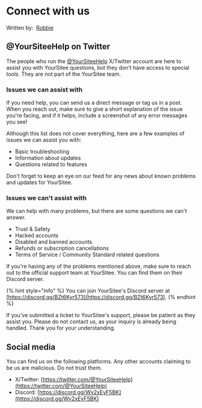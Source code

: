 # Connect with us

Written by: <img src="../.gitbook/assets/contributors/robskan (2).png" alt="" data-size="line"> [Robbie](../about/contributors.md#robskan)

## @YourSiteeHelp on Twitter

The people who run the [@YourSiteeHelp](https://x.com/@YourSiteeHelp) X/Twitter account are here to assist you with YourSitee questions, but they don’t have access to special tools. They are not part of the YourSitee team.

### Issues we can assist with

If you need help, you can send us a direct message or tag us in a post. When you reach out, make sure to give a short explanation of the issue you're facing, and if it helps, include a screenshot of any error messages you see!

Although this list does not cover everything, here are a few examples of issues we can assist you with:

* Basic troubleshooting
* Information about updates
* Questions related to features

Don't forget to keep an eye on our feed for any news about known problems and updates for YourSitee.

### Issues we can't assist with

We can help with many problems, but there are some questions we can't answer.

* Trust & Safety
* Hacked accounts
* Disabled and banned accounts
* Refunds or subscription cancellations
* Terms of Service / Community Standard related questions

If you're having any of the problems mentioned above, make sure to reach out to the official support team at YourSitee. You can find them on their Discord server.

{% hint style="info" %}
You can join YourSitee's Discord server at [https://discord.gg/BZt6Kyr573](https://discord.gg/BZt6Kyr573).
{% endhint %}

If you've submitted a ticket to YourSitee's support, please be patient as they assist you. Please do not contact us, as your inquiry is already being handled. Thank you for your understanding.

## Social media

You can find us on the following platforms. Any other accounts claiming to be us are malicious. Do not trust them.

* X/Twitter: [https://twitter.com/@YourSiteeHelp](https://twitter.com/@YourSiteeHelp)
* Discord: [https://discord.gg/Wv2xEyF5BK](https://discord.gg/Wv2xEyF5BK)
